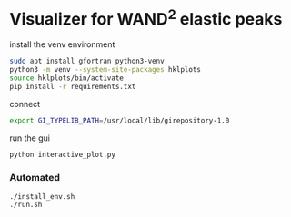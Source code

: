 # Visualizer for WAND<sup>2</sup> elastic peaks

install the venv environment
```bash
sudo apt install gfortran python3-venv
python3 -m venv --system-site-packages hklplots
source hklplots/bin/activate
pip install -r requirements.txt
```

connect 
```bash
export GI_TYPELIB_PATH=/usr/local/lib/girepository-1.0
```

run the gui
```bash
python interactive_plot.py
```

### Automated
```
./install_env.sh
./run.sh
```
